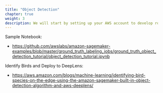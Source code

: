 ```yaml
---
title: "Object Detection"
chapter: true
weight: 3
description: We will start by setting up your AWS account to develop robot applications with AWS RoboMaker. 
---
```


Sample Notebook:
- https://github.com/awslabs/amazon-sagemaker-examples/blob/master/ground_truth_labeling_jobs/ground_truth_object_detection_tutorial/object_detection_tutorial.ipynb 

Identify Birds and Deploy to DeepLens:
- https://aws.amazon.com/blogs/machine-learning/identifying-bird-species-on-the-edge-using-the-amazon-sagemaker-built-in-object-detection-algorithm-and-aws-deeplens/ 
